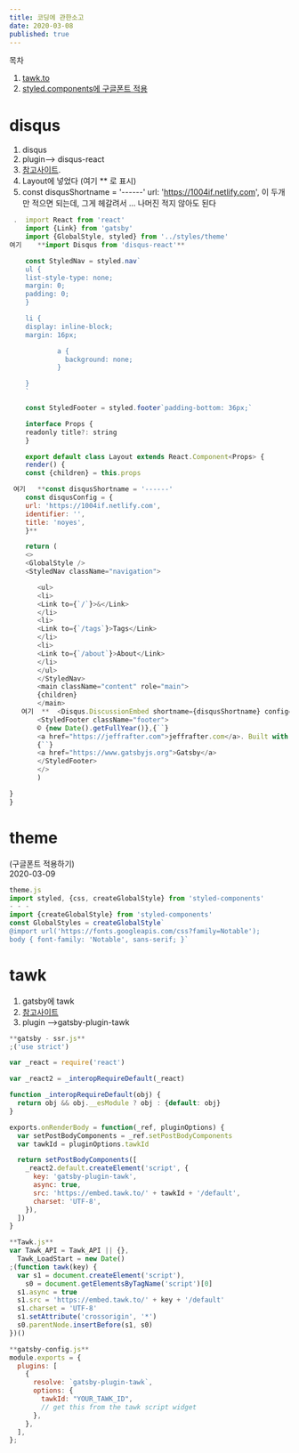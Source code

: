 ```yaml
---
title: 코딩에 관한소고
date: 2020-03-08
published: true
---
```


목차

1. [tawk.to](#tawk)
2. [styled.components에 구글폰트 적용](#theme)

# disqus

1.  disqus
2.  plugin--> disqus-react
3.  [참고사이트]("https://coderrocketfuel.com/article/how-to-add-disqus-to-a-react-application).
4.  Layout에 넣었다 (여기 \*\* 로 표시)
5.  const disqusShortname = '------' url: 'https://1004if.netlify.com', 이 두개만 적으면 되는데,
    그게 헤갈려서 ... 나머진 적지 않아도 된다

```js
 .  import React from 'react'
    import {Link} from 'gatsby'
    import {GlobalStyle, styled} from '../styles/theme'
여기    **import Disqus from 'disqus-react'**

```

```js
    const StyledNav = styled.nav`
    ul {
    list-style-type: none;
    margin: 0;
    padding: 0;
    }

    li {
    display: inline-block;
    margin: 16px;

            a {
              background: none;
            }

    }
    `

    const StyledFooter = styled.footer`padding-bottom: 36px;`

    interface Props {
    readonly title?: string
    }

    export default class Layout extends React.Component<Props> {
    render() {
    const {children} = this.props

```

```js
 여기   **const disqusShortname = '------'
    const disqusConfig = {
    url: 'https://1004if.netlify.com',
    identifier: '',
    title: 'noyes',
    }**

```

```js
    return (
    <>
    <GlobalStyle />
    <StyledNav className="navigation">

       <ul>
       <li>
       <Link to={`/`}>&</Link>
       </li>
       <li>
       <Link to={`/tags`}>Tags</Link>
       </li>
       <li>
       <Link to={`/about`}>About</Link>
       </li>
       </ul>
       </StyledNav>
       <main className="content" role="main">
       {children}
       </main>
   여기  **  <Disqus.DiscussionEmbed shortname={disqusShortname} config={disqusConfig} />**
       <StyledFooter className="footer">
       © {new Date().getFullYear()},{``}
       <a href="https://jeffrafter.com">jeffrafter.com</a>. Built with
       {``}
       <a href="https://www.gatsbyjs.org">Gatsby</a>
       </StyledFooter>
       </>
       )

}
}
```

# theme

(구글폰트 적용하기)<br>
2020-03-09<br>

```js
theme.js
import styled, {css, createGlobalStyle} from 'styled-components'
- - -
import {createGlobalStyle} from 'styled-components'
const GlobalStyles = createGlobalStyle`
@import url('https://fonts.googleapis.com/css?family=Notable');
body { font-family: 'Notable', sans-serif; }`
```

# tawk

1.  gatsby에 tawk
2.  [참고사이트](https://github.com/JodyPSmith/gatsby-plugin-tawk.git)
3.  plugin -->gatsby-plugin-tawk

```js
**gatsby - ssr.js**
;('use strict')

var _react = require('react')

var _react2 = _interopRequireDefault(_react)

function _interopRequireDefault(obj) {
  return obj && obj.__esModule ? obj : {default: obj}
}

exports.onRenderBody = function(_ref, pluginOptions) {
  var setPostBodyComponents = _ref.setPostBodyComponents
  var tawkId = pluginOptions.tawkId

  return setPostBodyComponents([
    _react2.default.createElement('script', {
      key: 'gatsby-plugin-tawk',
      async: true,
      src: 'https://embed.tawk.to/' + tawkId + '/default',
      charset: 'UTF-8',
    }),
  ])
}
```

```js
**Tawk.js**
var Tawk_API = Tawk_API || {},
  Tawk_LoadStart = new Date()
;(function tawk(key) {
  var s1 = document.createElement('script'),
    s0 = document.getElementsByTagName('script')[0]
  s1.async = true
  s1.src = 'https://embed.tawk.to/' + key + '/default'
  s1.charset = 'UTF-8'
  s1.setAttribute('crossorigin', '*')
  s0.parentNode.insertBefore(s1, s0)
})()
```

```js
**gatsby-config.js**
module.exports = {
  plugins: [
    {
      resolve: `gatsby-plugin-tawk`,
      options: {
        tawkId: "YOUR_TAWK_ID",
        // get this from the tawk script widget
      },
    },
  ],
};
```
<!--stackedit_data:
eyJoaXN0b3J5IjpbMzU5MTUxMTVdfQ==
-->